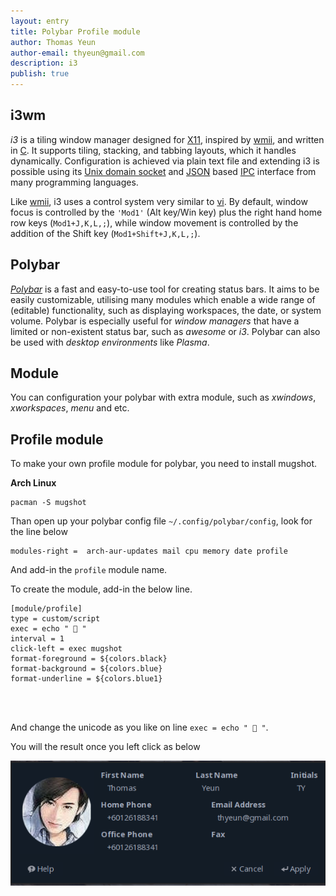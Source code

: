 ```yaml
---
layout: entry
title: Polybar Profile module
author: Thomas Yeun
author-email: thyeun@gmail.com
description: i3 
publish: true
---
```



## i3wm

*i3* is a tiling window manager designed for [X11](https://en.wikipedia.org/wiki/X_Window_System), inspired by [wmii](https://en.wikipedia.org/wiki/Tiling_window_manager#X-tile-anchor), and written in [C](https://en.wikipedia.org/wiki/C_(programming_language)). It supports tiling, stacking, and tabbing layouts, which it handles dynamically. Configuration is achieved via plain text file and extending i3 is possible using its [Unix domain socket](https://en.wikipedia.org/wiki/Unix_domain_socket) and [JSON](https://en.wikipedia.org/wiki/JSON) based [IPC](https://en.wikipedia.org/wiki/Inter-process_communication) interface from many programming languages.

Like [wmii](https://en.wikipedia.org/wiki/Tiling_window_manager#X-tile-anchor), i3 uses a control system very similar to [vi](https://en.wikipedia.org/wiki/Vi). By default, window focus is controlled by the `'Mod1'` (Alt key/Win key) plus the right hand home row keys (`Mod1+J,K,L,;`), while window movement is controlled by the addition of the Shift key (`Mod1+Shift+J,K,L,;`). 

## Polybar

*[Polybar](https://github.com/polybar/polybar)* is a fast and easy-to-use tool for creating status bars. It aims to be easily customizable, utilising many modules which enable a wide range of (editable) functionality, such as displaying workspaces, the date, or system volume. Polybar is especially useful for *window managers* that have a limited or non-existent status bar, such as *awesome* or *i3*. Polybar can also be used with *desktop environments* like *Plasma*.

## Module

You can configuration your polybar with extra module, such as *xwindows*, *xworkspaces*, *menu* and etc.

## Profile module

To make your own profile module for polybar, you need to install mugshot.

**Arch Linux**

<pre><code>pacman -S mugshot</pre></code>

Than open up your polybar config file `~/.config/polybar/config`, look for the line below

<pre><code>modules-right =  arch-aur-updates mail cpu memory date profile</pre></code>

And add-in the `profile` module name.

To create the module, add-in the below line.

<pre><code>[module/profile]
type = custom/script
exec = echo "  "
interval = 1
click-left = exec mugshot
format-foreground = ${colors.black}
format-background = ${colors.blue}
format-underline = ${colors.blue1}</pre>
</code>

And change the unicode as you like on line `exec = echo "  "`.

You will the result once you left click as below

<img src="/images/2020-02-07/profile.png" style="margin: 0 auto; width: 688px;" />


